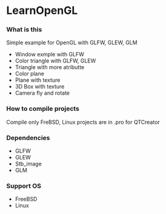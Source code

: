 # LearnOpenGL

### What is this 
Simple example for OpenGL with GLFW, GLEW, GLM
  * Window exmple with GLFW 
  * Color triangle with GLFW, GLEW
  * Triangle with more atributte
  * Color plane
  * Plane with texture
  * 3D Box with texture
  * Camera fly and rotate 

### How to compile projects
Compile only FreBSD, Linux projects are in .pro for QTCreator

### Dependencies 
  * GLFW
  * GLEW
  * Stb_image
  * GLM

### Support OS
  * FreeBSD
  * Linux
